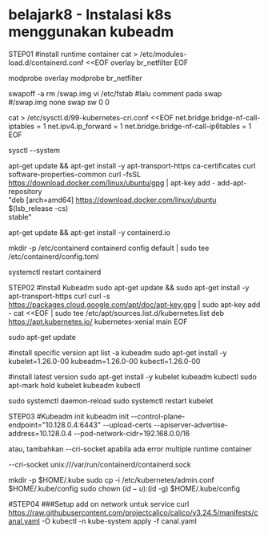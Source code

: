 # belajark8 - Instalasi k8s menggunakan kubeadm

STEP01
#install runtime container
cat > /etc/modules-load.d/containerd.conf <<EOF
overlay
br_netfilter
EOF

modprobe overlay
modprobe br_netfilter

swapoff -a
rm /swap.img
vi /etc/fstab #lalu comment pada swap
#/swap.img       none    swap    sw      0       0

cat > /etc/sysctl.d/99-kubernetes-cri.conf <<EOF
net.bridge.bridge-nf-call-iptables  = 1
net.ipv4.ip_forward                 = 1
net.bridge.bridge-nf-call-ip6tables = 1
EOF

sysctl --system

apt-get update && apt-get install -y apt-transport-https ca-certificates curl software-properties-common
curl -fsSL https://download.docker.com/linux/ubuntu/gpg | apt-key add -
add-apt-repository \
    "deb [arch=amd64] https://download.docker.com/linux/ubuntu \
    $(lsb_release -cs) \
    stable"
	
apt-get update && apt-get install -y containerd.io

mkdir -p /etc/containerd
containerd config default | sudo tee /etc/containerd/config.toml

systemctl restart containerd

STEP02
#Install Kubeadm
sudo apt-get update && sudo apt-get install -y apt-transport-https curl
curl -s https://packages.cloud.google.com/apt/doc/apt-key.gpg | sudo apt-key add -
cat <<EOF | sudo tee /etc/apt/sources.list.d/kubernetes.list
deb https://apt.kubernetes.io/ kubernetes-xenial main
EOF

sudo apt-get update

#install specific version
apt list -a kubeadm
sudo apt-get install -y kubelet=1.26.0-00 kubeadm=1.26.0-00 kubectl=1.26.0-00

#install latest version
sudo apt-get install -y kubelet kubeadm kubectl
sudo apt-mark hold kubelet kubeadm kubectl

sudo systemctl daemon-reload
sudo systemctl restart kubelet

STEP03
#Kubeadm init
kubeadm init --control-plane-endpoint="10.128.0.4:6443" --upload-certs --apiserver-advertise-address=10.128.0.4 --pod-network-cidr=192.168.0.0/16

atau, tambahkan --cri-socket apabila ada error multiple runtime container

--cri-socket unix:///var/run/containerd/containerd.sock

mkdir -p $HOME/.kube
sudo cp -i /etc/kubernetes/admin.conf $HOME/.kube/config
sudo chown $(id -u):$(id -g) $HOME/.kube/config

#STEP04
###Setup add on network untuk service
curl https://raw.githubusercontent.com/projectcalico/calico/v3.24.5/manifests/canal.yaml -O
kubectl -n kube-system apply -f canal.yaml

